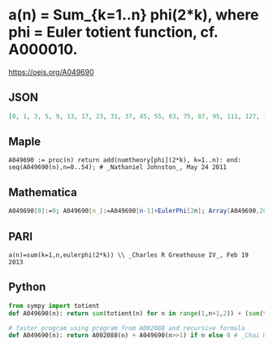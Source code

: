 # a\(n\) \= Sum\_\{k\=1\.\.n\} phi\(2\*k\), where phi \= Euler totient function, cf\. A000010\.
https://oeis.org/A049690
## JSON
```JSON
[0, 1, 3, 5, 9, 13, 17, 23, 31, 37, 45, 55, 63, 75, 87, 95, 111, 127, 139, 157, 173, 185, 205, 227, 243, 263, 287, 305, 329, 357, 373, 403, 435, 455, 487, 511, 535, 571, 607, 631, 663, 703, 727, 769, 809, 833, 877, 923, 955, 997, 1037, 1069, 1117, 1169, 1205]
```
## Maple
```Maple
A049690 := proc(n) return add(numtheory[phi](2*k), k=1..n): end: seq(A049690(n),n=0..54); # _Nathaniel Johnston_, May 24 2011
```
## Mathematica
```Mathematica
A049690[0]:=0; A049690[n_]:=A049690[n-1]+EulerPhi[2n]; Array[A049690,200,0] (* _Enrique Pérez Herrero_, Feb 25 2012 *)
```
## PARI
```PARI
a(n)=sum(k=1,n,eulerphi(2*k)) \\ _Charles R Greathouse IV_, Feb 19 2013
```
## Python
```Python
from sympy import totient
def A049690(n): return sum(totient(n) for n in range(1,n+1,2)) + (sum(totient(n) for n in range(2,n+1,2))<<1) # _Chai Wah Wu_, Aug 04 2024
```
```Python
# faster program using program from A002088 and recursive formula
def A049690(n): return A002088(n) + A049690(n>>1) if n else 0 # _Chai Wah Wu_, Aug 04 2024
```
